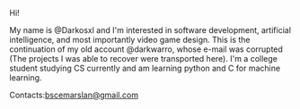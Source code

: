 Hi!

My name is @Darkosxl and I'm interested in software development, artificial intelligence, and most importantly video game design. 
This is the continuation of my old account @darkwarro, whose e-mail was corrupted (The projects I was able to recover were transported here). I'm a college student studying CS currently and am learning python and C for machine learning.

Contacts:bscemarslan@gmail.com


